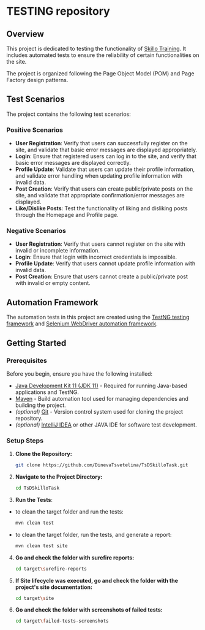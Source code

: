 # TESTING repository

## Overview

This project is dedicated to testing the functionality of [Skillo Training](http://training.skillo-bg.com). It includes automated tests to ensure the reliability of certain functionalities on the site.

The project is organized following the Page Object Model (POM) and Page Factory design patterns.

## Test Scenarios

The project contains the following test scenarios:

### Positive Scenarios

* **User Registration**: Verify that users can successfully register on the site, and validate that basic error messages are displayed appropriately.
* **Login**: Ensure that registered users can log in to the site, and verify that basic error messages are displayed correctly.
* **Profile Update**: Validate that users can update their profile information, and validate error handling when updating profile information with invalid data.
* **Post Creation**: Verify that users can create public/private posts on the site, and validate that appropriate confirmation/error messages are displayed.
* **Like/Dislike Posts**: Test the functionality of liking and disliking posts through the Homepage and Profile page.

### Negative Scenarios

* **User Registration**: Verify that users cannot register on the site with invalid or incomplete information.
* **Login**: Ensure that login with incorrect credentials is impossible.
* **Profile Update**: Verify that users cannot update profile information with invalid data.
* **Post Creation**: Ensure that users cannot create a public/private post with invalid or empty content.

## Automation Framework

The automation tests in this project are created using the [TestNG testing framework](https://testng.org/) and [Selenium WebDriver automation framework](https://www.selenium.dev/).

## Getting Started

### Prerequisites

Before you begin, ensure you have the following installed:

- [Java Development Kit 11 (JDK 11)](https://www.oracle.com/java/technologies/javase-jdk11-downloads.html) - Required for running Java-based applications and TestNG.
- [Maven](https://maven.apache.org/download.cgi) - Build automation tool used for managing dependencies and building the project.
- *(optional)* [Git](https://git-scm.com/downloads) - Version control system used for cloning the project repository.
- *(optional)* [IntelliJ IDEA](https://www.jetbrains.com/idea/download/?section=windows) or other JAVA IDE for software test development.

### Setup Steps

1. **Clone the Repository:**
   ```bash
   git clone https://github.com/DinevaTsvetelina/TsDSkilloTask.git
   ```

2. **Navigate to the Project Directory:**
   ```bash
   cd TsDSkilloTask
   ```

3. **Run the Tests**:
- to clean the target folder and run the tests:
   ```bash
   mvn clean test
   ```

- to clean the target folder, run the tests, and generate a report:
   ```bash
   mvn clean test site
   ```

4. **Go and check the folder with surefire reports:**
   ```bash
   cd target\surefire-reports
   ```

5. **If Site lifecycle was executed, go and check the folder with the project's site documentation:**
   ```bash
   cd target\site
   ```

6. **Go and check the folder with screenshots of failed tests:**
   ```bash
   cd target\failed-tests-screenshots
   ```